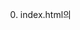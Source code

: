 0. index.html의 <style> tag에 css 작성

1. Array.prototype.reduce(callback[,initialValue])
    acc(return 값), cur(현재 값), idx(현재 index), src(원본 배열) 4개의 인자를 갖는다.
    - accumulator(acc) : 콜백의 반환값을 누적. 콜백의 이전 반환값 또는, 콜백의 첫번째 호출이면서 initialValue를 제공한 경우에는 initialValue 값
    - currentValue(cur) : 처리할 현재 요소
    - currentIndex(idx) : 처리할 현재 요소의 인덱스. initialValue를 제공한 경우 0, 아니면 1부터 시작
    - array : reduce()를 호출할 배열

    ex) 
    [0, 1, 2, 3, 4].reduce(function(accumulator, currentValue, currentIndex, array) {
    return accumulator + currentValue;
    });

    result.reduce((a, c) => a+c)

2. 삼항 연산자
    조건문 ? 조건문이 true 일 때 실행 : 조건문이 false 일 때 실행; 
    둘 중 하나에 처리할 것이 없다면 null 반환

3. 함수 최적화(렌더링)
    - useMemo, useCallback 사용해서 관리
